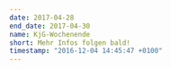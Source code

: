 ```yaml
---
date: 2017-04-28
end_date: 2017-04-30
name: KjG-Wochenende
short: Mehr Infos folgen bald!
timestamp: "2016-12-04 14:45:47 +0100"
---
```

